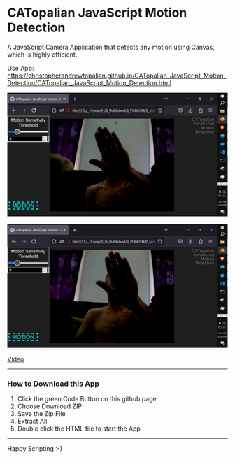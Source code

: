 # CATopalian JavaScript Motion Detection
A JavaScript Camera Application that detects any motion using Canvas, which is highly efficient.  

Use App: https://christopherandrewtopalian.github.io/CATopalian_JavaScript_Motion_Detection/CATopalian_JavaScript_Motion_Detection.html

![screenshot_001](src/media/textures/screenshots/001.PNG)

![screenshot_002](src/media/textures/screenshots/002.PNG)

[Video](https://www.youtube.com/watch?v=kbJceT7zfHg)

---

### How to Download this App
1. Click the green Code Button on this github page
2. Choose Download ZIP
3. Save the Zip File
4. Extract All
5. Double click the HTML file to start the App

---

Happy Scripting :-)

